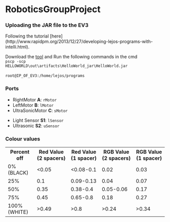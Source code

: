 # RoboticsGroupProject
<h3>Uploading the JAR file to the EV3</h3>
Following the tutorial [here](http://www.rapidpm.org/2013/12/27/developing-lejos-programs-with-intelli.html).

Download the [tool](http://www.rapidpm.org/2013/12/27/developing-lejos-programs-with-intelli.html) and Run the following commands in the cmd <br><code>pscp -scp HELLOWORLD\out\artifacts\HelloWorld_jar\HelloWorld.jar </code><br/><code>root@IP_OF_EV3:/home/lejos/programs</code>

<h3>Ports</h3>
<ul>
<li>RightMotor <b>A</b>: <code>rMotor</code></li>
<li>LeftMotor <b>B</b>: <code>lMotor</code></li>
<li>UltraSonicMotor <b>C</b>: <code>sMotor</code></li>
</ul>
<ul>
<li>Light Sensor <b>S1</b>: <code>lSensor</code></li>
<li>Ultrasonic <b>S2</b>: <code>uSensor</code></li>
</ul>

<h3>Colour values</h3>
<table style="width:100%">
<tr>
<th>Percent off</th>
<th>Red Value (2 spacers)</th>
<th>Red Value (1 spacer)</th>
<th>RGB Value (2 spacers)</th>
<th>RGB Value (1 spacer)</th>
</tr>
<tr><td>0% (BLACK)</td><td>&lt0.05</td><td>&lt0.08-0.1</td><td>0.02</td><td>0.03</td></tr>
<tr><td>25%</td><td>0.1</td><td>0.09-0.13</td><td>0.04</td><td>0.07</td></tr>
<tr><td>50%</td><td>0.35</td><td>0.38-0.4</td><td>0.05-0.06</td><td>0.17</td></tr>
<tr><td>75%</td><td>0.45</td><td>0.65-0.8</td><td>0.18</td><td>0.27</td></tr>
<tr><td>100% (WHITE)</td><td>&gt0.49</td><td>&gt0.8</td><td>&gt0.24</td><td>&gt0.34</td></tr>
</table> 
